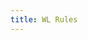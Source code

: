 ```yaml
---
title: WL Rules
---
```


<Title title="Weakest Link Rules" />

## Format
Complete teams will consist of 4-5 players.

### Preliminaries:
- Swiss Pools
- Each pool has a maximum of 16 teams.
- Teams are evenly distributed across pools.
- 4 Rounds
- PA3

### Top Cut:
- Single Elimination - No 3rd place match.
- At least 1 team per pool, with a minimum of 4 teams total.
- BO5

### 4 or less teams
If there are 4 or less teams, there will only be one bracket:
- Double Elimination.
- BO5

## Timing & Round Duration
- The first round of the day goes for 45 minutes.
- All other preliminary matches will go for 40 minutes.
- There is no time limit on the finals.
- After the round has completed, any unreported games will automatically be reported as a draw.
- If you finish a round early, you must wait for the next round to begin.

## Subs
### As a 3-player team
3-player teams can sign up with an extra player on their team (4 players total). This player cannot substitute for the Weakest Link.

If your FA is consistently unable to practice in-game, you can request 1 replacement 3 days after teams are released, up to 24 hours before tournament day.
There is no guaranteed your request will be fulfilled.

After this point, If your FA is unavailable, an emergency sub is not allowed and you will be forced to forfeit.

If a FA has requested to replace your team, your team will be removed from the tournament and marked as a dropout (See **[Dropouts](#dropouts)**).

### As a FA
If there are more FA’s than teams, extra FA’s will be marked as FA subs and may be assigned to teams up to 24 hours before tournament day.

If your team is consistently acting disrespectful towards you, you can request 1 replacement 3 days after teams are released, up to 24 hours before tournament day. There is no guaranteed your request will be fulfilled.

If a team has requested to replace you, you will be removed from the tournament and marked as a dropout (See **[Dropouts](#dropouts)**).


## DC's Redo Decision Rules
### Redo the match if:
- The team with the DC stops playing and allows the other team to KO.
- The team with the DC stays inside their spawn barrier.
- The team with the DC uses the same weapons/gear shown in the results screen.

### Do NOT redo the match if:
- **Any player** on the same team DC's again in the same round.
- The same player DC's again **any other time** in the tournament.
- The host DC's.
- The match has passed 2:30 before the DC'ing team has forfeited.
- The team without a DC has 50 or less objective remaining (excluding penalty).

If either 2 DC’s occur in the same lobby or the host DC’s, the team currently not hosting must host a new lobby.

To reduce the chances of a dc happening, please check you have a good internet connection with low ping and/or have a LAN adapter for a smoother experience. If not, consider switching hosts.

If there's are complaints about lag from at least 3 people on the same team or 1 person from each team, teams are required to switch hosts to someone on the opposing team.

## Dropouts
For everyone's sake, ***please*** do not drop out.

A dropout occurs when either the Weakest Link or the 3-player team (as a whole) refuses to play after teams are created, for whatever reason.

### If you dropout:
- You will not be able to play in the next month **and** season of Weakest Link.
- You will not receive any Signal Strength for the tournament.

### If the FA/team you are paired with drops out:
- Unfortunately, due to the nature of this tournament, you will not be able to compete anymore.

## Cheating
Forms of cheating include, but are not limited to, playing under false names, bracket manipulation, providing false information in your profile / on smash.gg, anything considered cheating by Nintendo, and failure to comply with any of the rules on this document.

If you cheat:

- Instant disqualification from the tournament.
- A permanent ban from Off the Dial and all tournaments.

This is a strict no-chances policy, and we do not make exceptions to this.

## Other Rules
- All rules are subject to change between seasons, please make sure you read the rules each season before entering.
- By registering you agree to abide by our [terms and conditions](/legal)

---

That’s it! If you have any questions or concerns, feel free to ask at the <span class="mention">#helpdesk</span> or DM the TO’s: <span class="mention">@DJam98</span> and <span class="mention">@LeptoFlare</span>. Good luck with the tournament!
